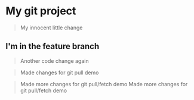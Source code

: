 # My git project

> My innocent little change 

## I'm in the feature branch

> Another code change again

> Made changes for git pull demo

> Made more changes for git pull/fetch demo
> Made more changes for git pull/fetch demo
